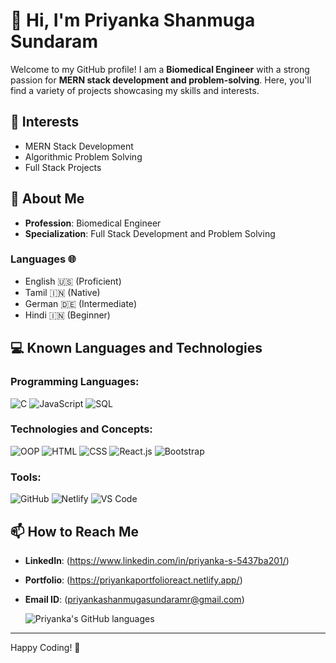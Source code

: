 # 👋 Hi, I'm Priyanka Shanmuga Sundaram

Welcome to my GitHub profile! I am a **Biomedical Engineer** with a strong passion for **MERN stack development and problem-solving**. Here, you'll find a variety of projects showcasing my skills and interests.

## 👀 Interests
- MERN Stack Development
- Algorithmic Problem Solving
- Full Stack Projects

## 🌱 About Me
- **Profession**: Biomedical Engineer
- **Specialization**: Full Stack Development and Problem Solving
  
 ### Languages 🌐
- English 🇺🇸 (Proficient)
- Tamil 🇮🇳 (Native)
- German 🇩🇪 (Intermediate)
- Hindi 🇮🇳 (Beginner)

## 💻 Known Languages and Technologies

### Programming Languages:
![C](https://img.shields.io/badge/-C-00599C?style=flat-square&logo=c&logoColor=white) ![JavaScript](https://img.shields.io/badge/-JavaScript-F7DF1E?style=flat-square&logo=javascript&logoColor=black) ![SQL](https://img.shields.io/badge/-SQL-4479A1?style=flat-square&logo=postgresql&logoColor=white) 
### Technologies and Concepts:
![OOP](https://img.shields.io/badge/-OOP-2C2A5E?style=flat-square)
![HTML](https://img.shields.io/badge/-HTML-E34F26?style=flat-square&logo=html5&logoColor=white)
![CSS](https://img.shields.io/badge/-CSS-1572B6?style=flat-square&logo=css3&logoColor=white)
![React.js](https://img.shields.io/badge/-React.js-61DAFB?style=flat-square&logo=react&logoColor=black)
![Bootstrap](https://img.shields.io/badge/-Bootstrap-563D7C?style=flat-square&logo=bootstrap&logoColor=white)

### Tools:
![GitHub](https://img.shields.io/badge/-GitHub-181717?style=flat-square&logo=github&logoColor=white)
![Netlify](https://img.shields.io/badge/-Netlify-00C7B7?style=flat-square&logo=netlify&logoColor=white)
![VS Code](https://img.shields.io/badge/-VS%20Code-007ACC?style=flat-square&logo=visual-studio-code&logoColor=white)


## 📫 How to Reach Me
- **LinkedIn**: (https://www.linkedin.com/in/priyanka-s-5437ba201/)
- **Portfolio**: (https://priyankaportfolioreact.netlify.app/)
- **Email ID**: (priyankashanmugasundaramr@gmail.com)





  
   ![Priyanka's GitHub languages](https://github-readme-stats.vercel.app/api/top-langs/?username=PriyankagithubS&layout=compact&theme=cobalt)

---
 




Happy Coding! 🚀

